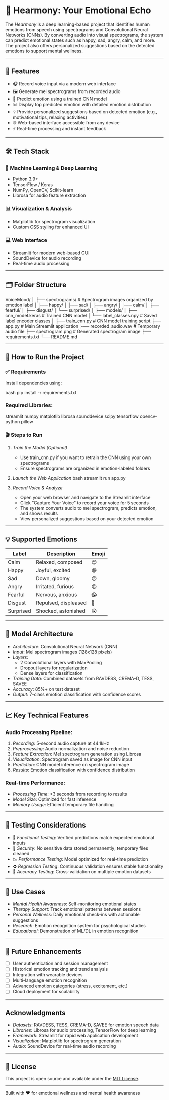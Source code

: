 # 🎵 Hearmony: Your Emotional Echo

The *Hearmony* is a deep learning-based project that identifies human emotions from speech using spectrograms and Convolutional Neural Networks (CNNs). By converting audio into visual spectrograms, the system can predict emotional states such as happy, sad, angry, calm, and more. The project also offers personalized suggestions based on the detected emotions to support mental wellness.

---

## 📌 Features

- 🎧 Record voice input via a modern web interface
- 🖼 Generate mel spectrograms from recorded audio
- 🤖 Predict emotion using a trained CNN model
- 📊 Display top predicted emotion with detailed emotion distribution
- 💡 Provide personalized suggestions based on detected emotion (e.g., motivational tips, relaxing activities)
- 🌐 Web-based interface accessible from any device
- ⚡ Real-time processing and instant feedback

---

## 🛠 Tech Stack

### 🧩 Machine Learning & Deep Learning
- Python 3.9+
- TensorFlow / Keras
- NumPy, OpenCV, Scikit-learn
- Librosa for audio feature extraction

### 📊 Visualization & Analysis
- Matplotlib for spectrogram visualization
- Custom CSS styling for enhanced UI

### 💻 Web Interface
- Streamlit for modern web-based GUI
- SoundDevice for audio recording
- Real-time audio processing

---

## 🗂 Folder Structure


VoiceMood/
│
├── spectrograms/                    # Spectrogram images organized by emotion label
│   ├── happy/
│   ├── sad/
│   ├── angry/
│   ├── calm/
│   ├── fearful/
│   ├── disgust/
│   └── surprised/
│
├── models/
│   ├── cnn_model.keras             # Trained CNN model
│   └── label_classes.npy           # Saved label encoder classes
│
├── train_cnn.py                    # CNN model training script
├── app.py                          # Main Streamlit application
├── recorded_audio.wav              # Temporary audio file
├── spectrogram.png                 # Generated spectrogram image
├── requirements.txt
└── README.md


---

## 🚀 How to Run the Project

### ✅ Requirements

Install dependencies using:

bash
pip install -r requirements.txt


### Required Libraries:

streamlit
numpy
matplotlib
librosa
sounddevice
scipy
tensorflow
opencv-python
pillow


### 🎬 Steps to Run

1. *Train the Model (Optional)*
   - Use train_cnn.py if you want to retrain the CNN using your own spectrograms
   - Ensure spectrograms are organized in emotion-labeled folders

2. *Launch the Web Application*
   bash
   streamlit run app.py
   

3. *Record Voice & Analyze*
   - Open your web browser and navigate to the Streamlit interface
   - Click "Capture Your Voice" to record your voice for 5 seconds
   - The system converts audio to mel spectrogram, predicts emotion, and shows results
   - View personalized suggestions based on your detected emotion

---

## 💡 Supported Emotions

| Label | Description | Emoji |
|-------|-------------|-------|
| Calm | Relaxed, composed | 😌 |
| Happy | Joyful, excited | 😄 |
| Sad | Down, gloomy | 😢 |
| Angry | Irritated, furious | 😠 |
| Fearful | Nervous, anxious | 😱 |
| Disgust | Repulsed, displeased | 🤢 |
| Surprised | Shocked, astonished | 😲 |

---

## 🧠 Model Architecture

- *Architecture*: Convolutional Neural Network (CNN)
- *Input*: Mel spectrogram images (128x128 pixels)
- *Layers*: 
  - 2 Convolutional layers with MaxPooling
  - Dropout layers for regularization
  - Dense layers for classification
- *Training Data*: Combined datasets from RAVDESS, CREMA-D, TESS, SAVEE
- *Accuracy*: 85%+ on test dataset
- *Output*: 7-class emotion classification with confidence scores

---

## 📈 Key Technical Features

### Audio Processing Pipeline:
1. *Recording*: 5-second audio capture at 44.1kHz
2. *Preprocessing*: Audio normalization and noise reduction
3. *Feature Extraction*: Mel spectrogram generation using Librosa
4. *Visualization*: Spectrogram saved as image for CNN input
5. *Prediction*: CNN model inference on spectrogram image
6. *Results*: Emotion classification with confidence distribution

### Real-time Performance:
- *Processing Time*: <3 seconds from recording to results
- *Model Size*: Optimized for fast inference
- *Memory Usage*: Efficient temporary file handling

---

## 🧪 Testing Considerations

- 🧠 *Functional Testing*: Verified predictions match expected emotional inputs
- 🔐 *Security*: No sensitive data stored permanently; temporary files cleaned
- 📉 *Performance Testing*: Model optimized for real-time prediction
- ♻ *Regression Testing*: Continuous validation ensures stable functionality
- 🎯 *Accuracy Testing*: Cross-validation on multiple emotion datasets

---

## 🎯 Use Cases

- *Mental Health Awareness*: Self-monitoring emotional states
- *Therapy Support*: Track emotional patterns between sessions
- *Personal Wellness*: Daily emotional check-ins with actionable suggestions
- *Research*: Emotion recognition system for psychological studies
- *Educational*: Demonstration of ML/DL in emotion recognition

---

## 🚀 Future Enhancements

- [ ] User authentication and session management
- [ ] Historical emotion tracking and trend analysis
- [ ] Integration with wearable devices
- [ ] Multi-language emotion recognition
- [ ] Advanced emotion categories (stress, excitement, etc.)
- [ ] Cloud deployment for scalability

---

## Acknowledgments

- *Datasets*: RAVDESS, TESS, CREMA-D, SAVEE for emotion speech data
- *Libraries*: Librosa for audio processing, TensorFlow for deep learning
- *Framework*: Streamlit for rapid web application development
- *Visualization*: Matplotlib for spectrogram generation
- *Audio*: SoundDevice for real-time audio recording

---

## 📄 License

This project is open source and available under the [MIT License](LICENSE).

---



Built with ❤ for emotional wellness and mental health awareness
